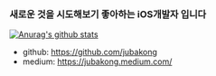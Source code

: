 ### 새로운 것을 시도해보기 좋아하는 iOS개발자 입니다

[![Anurag's github stats](https://github-readme-stats.vercel.app/api?username=jubakong&show_icons=true&theme=red)](https://github.com/anuraghazra/github-readme-stats)

- github: https://github.com/jubakong
- medium: https://jubakong.medium.com/
